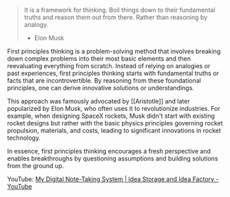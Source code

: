 > It is a framework for thinking. Boil things down to their fundamental truths and reason them out from there. Rather than reasoning by analogy.
> 
> - Elon Musk

First principles thinking is a problem-solving method that involves breaking down complex problems into their most basic elements and then reevaluating everything from scratch. Instead of relying on analogies or past experiences, first principles thinking starts with fundamental truths or facts that are incontrovertible. By reasoning from these foundational principles, one can derive innovative solutions or understandings.

This approach was famously advocated by [[Aristotle]] and later popularized by Elon Musk, who often uses it to revolutionize industries. For example, when designing SpaceX rockets, Musk didn't start with existing rocket designs but rather with the basic physics principles governing rocket propulsion, materials, and costs, leading to significant innovations in rocket technology.

In essence, first principles thinking encourages a fresh perspective and enables breakthroughs by questioning assumptions and building solutions from the ground up.

YouTube:
[My Digital Note-Taking System | Idea Storage and Idea Factory - YouTube](https://www.youtube.com/watch?v=8hbGweed6-E&t=124s)